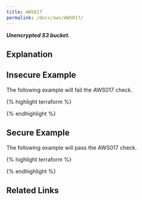 ```yaml
---
title: AWS017
permalink: /docs/aws/AWS017/
---
```


***Unencrypted S3 bucket.***

## Explanation





## Insecure Example

The following example will fail the AWS017 check.

{% highlight terraform %}



{% endhighlight %}

## Secure Example

The following example will pass the AWS017 check.

{% highlight terraform %}



{% endhighlight %}

## Related Links


